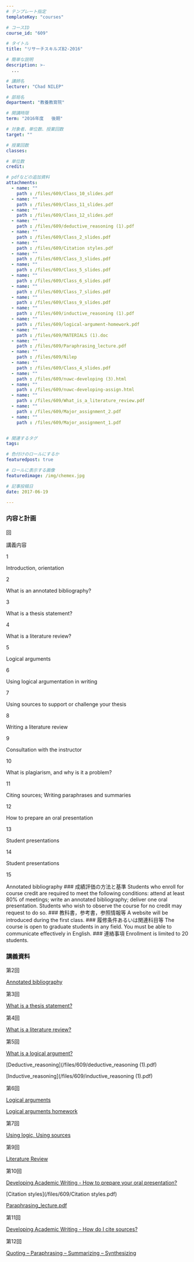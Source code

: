 ```yaml
---
# テンプレート指定
templateKey: "courses"

# コースID
course_id: "609"

# タイトル
title: "リサーチスキルズB2-2016"

# 簡単な説明
description: >-
  ...

# 講師名
lecturer: "Chad NILEP"

# 部局名
department: "教養教育院"

# 開講時限
term: "2016年度	後期"

# 対象者、単位数、授業回数
target: ""

# 授業回数
classes: 

# 単位数
credit: 

# pdfなどの追加資料
attachments: 
  - name: "" 
    path : /files/609/Class_10_slides.pdf
  - name: "" 
    path : /files/609/Class_11_slides.pdf
  - name: "" 
    path : /files/609/Class_12_slides.pdf
  - name: "" 
    path : /files/609/deductive_reasoning (1).pdf
  - name: "" 
    path : /files/609/Class_2_slides.pdf
  - name: "" 
    path : /files/609/Citation styles.pdf
  - name: "" 
    path : /files/609/Class_3_slides.pdf
  - name: "" 
    path : /files/609/Class_5_slides.pdf
  - name: "" 
    path : /files/609/Class_6_slides.pdf
  - name: "" 
    path : /files/609/Class_7_slides.pdf
  - name: "" 
    path : /files/609/Class_9_slides.pdf
  - name: "" 
    path : /files/609/inductive_reasoning (1).pdf
  - name: "" 
    path : /files/609/logical-argument-homework.pdf
  - name: "" 
    path : /files/609/MATERIALS (1).doc
  - name: "" 
    path : /files/609/Paraphrasing_lecture.pdf
  - name: "" 
    path : /files/609/Nilep
  - name: "" 
    path : /files/609/Class_4_slides.pdf
  - name: "" 
    path : /files/609/nuwc-developing (3).html
  - name: "" 
    path : /files/609/nuwc-developing-assign.html
  - name: "" 
    path : /files/609/What_is_a_literature_review.pdf
  - name: "" 
    path : /files/609/Major_assignment_2.pdf
  - name: "" 
    path : /files/609/Major_assignment_1.pdf


# 関連するタグ
tags:

# 色付けのロールにするか
featuredpost: true

# ロールに表示する画像
featuredimage: /img/chemex.jpg

# 記事投稿日
date: 2017-06-19

---
```




 ### 内容と計画 

回

講義内容

1

Introduction, orientation

2

What is an annotated bibliography? 

3

What is a thesis statement? 

4

What is a literature review? 

5

Logical arguments 

6

Using logical argumentation in writing 

7

Using sources to support or challenge your thesis 

8

Writing a literature review 

9

Consultation with the instructor 

10

What is plagiarism, and why is it a problem? 

11

Citing sources; Writing paraphrases and summaries 

12

How to prepare an oral presentation 

13

Student presentations 

14

Student presentations 

15

Annotated bibliography  ### 成績評価の方法と基準 Students who enroll for course credit are required to meet the following conditions: attend at least 80% of meetings; write an annotated bibliography; deliver one oral presentation. Students who wish to observe the course for no credit may request to do so. ### 教科書，参考書，参照情報等 A website will be introduced during the first class. ### 履修条件あるいは関連科目等 The course is open to graduate students in any field. You must be able to communicate effectively in English. ### 連絡事項 Enrollment is limited to 20 students.

 ### 講義資料 

第2回


[Annotated bibliography](/files/609/Class_2_slides.pdf) 

第3回


[What is a thesis statement?](/files/609/Class_3_slides.pdf) 

第4回


[What is a literature review?](/files/609/Class_4_slides.pdf) 

第5回


[What is a logical argument?](/files/609/Class_5_slides.pdf) 


[Deductive_reasoning](/files/609/deductive_reasoning (1).pdf) 


[Inductive_reasoning](/files/609/inductive_reasoning (1).pdf) 

第6回


[Logical arguments](/files/609/Class_6_slides.pdf) 


[Logical arguments homework](/files/609/logical-argument-homework.pdf) 

第7回


[Using logic, Using sources](/files/609/Class_7_slides.pdf) 

第9回


[Literature Review](/files/609/Class_9_slides.pdf) 

第10回


[Developing Academic Writing - How to prepare your oral presentation?](/files/609/Class_10_slides.pdf) 


[Citation styles](/files/609/Citation styles.pdf) 


[Paraphrasing_lecture.pdf](/files/609/Paraphrasing_lecture.pdf) 

第11回


[Developing Academic Writing - How do I cite sources?](/files/609/Class_11_slides.pdf) 

第12回


[Quoting – Paraphrasing – Summarizing – Synthesizing](/files/609/Class_12_slides.pdf) 


